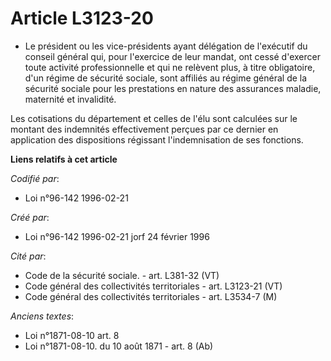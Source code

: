 # Article L3123-20

- Le président ou les vice-présidents ayant délégation de l'exécutif du conseil général qui, pour l'exercice de leur mandat,
ont cessé d'exercer toute activité professionnelle et qui ne relèvent plus, à titre obligatoire, d'un régime de sécurité
sociale, sont affiliés au régime général de la sécurité sociale pour les prestations en nature des assurances maladie,
maternité et invalidité.

Les cotisations du département et celles de l'élu sont calculées sur le montant des indemnités effectivement perçues par ce
dernier en application des dispositions régissant l'indemnisation de ses fonctions.

**Liens relatifs à cet article**

_Codifié par_:

  - Loi n°96-142 1996-02-21

_Créé par_:

  - Loi n°96-142 1996-02-21 jorf 24 février 1996

_Cité par_:

  - Code de la sécurité sociale. - art. L381-32 (VT)
  - Code général des collectivités territoriales - art. L3123-21 (VT)
  - Code général des collectivités territoriales - art. L3534-7 (M)

_Anciens textes_:

  - Loi n°1871-08-10 art. 8
  - Loi n°1871-08-10. du 10 août 1871 - art. 8 (Ab)

